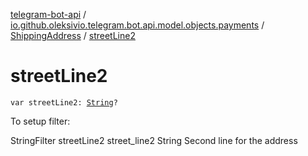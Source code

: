 [telegram-bot-api](../../index.md) / [io.github.oleksivio.telegram.bot.api.model.objects.payments](../index.md) / [ShippingAddress](index.md) / [streetLine2](./street-line2.md)

# streetLine2

`var streetLine2: `[`String`](https://kotlinlang.org/api/latest/jvm/stdlib/kotlin/-string/index.html)`?`

To setup filter:

StringFilter streetLine2 street_line2 String Second line for the address

